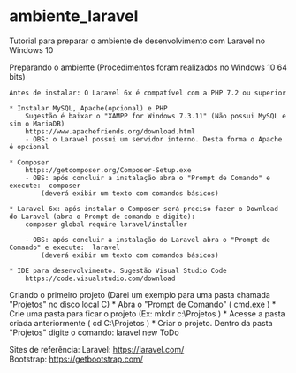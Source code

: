# ambiente_laravel

Tutorial para preparar o ambiente de desenvolvimento com Laravel no Windows 10

Preparando o ambiente (Procedimentos foram realizados no Windows 10 64 bits)

	Antes de instalar: O Laravel 6x é compatível com a PHP 7.2 ou superior
	
	* Instalar MySQL, Apache(opcional) e PHP
		Sugestão é baixar o "XAMPP for Windows 7.3.11" (Não possui MySQL e sim o MariaDB)
		https://www.apachefriends.org/download.html
	    - OBS: o Laravel possui um servidor interno. Desta forma o Apache é opcional

	* Composer
		https://getcomposer.org/Composer-Setup.exe
		- OBS: após concluir a instalação abra o "Prompt de Comando" e execute:  composer
			(deverá exibir um texto com comandos básicos)

	* Laravel 6x: após instalar o Composer será preciso fazer o Download do Laravel (abra o Prompt de comando e digite):
		composer global require laravel/installer

		- OBS: após concluir a instalação do Laravel abra o "Prompt de Comando" e execute:  laravel
			(deverá exibir um texto com comandos básicos)

	* IDE para desenvolvimento. Sugestão Visual Studio Code
		https://code.visualstudio.com/download

Criando o primeiro projeto (Darei um exemplo para uma pasta chamada "Projetos" no disco local C)
	* Abra o "Prompt de Comando" ( cmd.exe )
	* Crie uma pasta para ficar o projeto (Ex: mkdir c:\Projetos )
	* Acesse a pasta criada	anteriormente ( cd C:\Projetos )
	* Criar o projeto. Dentro da pasta "Projetos" digite o comando:
		laravel new ToDo


Sites de referência:
	Laravel: https://laravel.com/	
	Bootstrap: https://getbootstrap.com/

